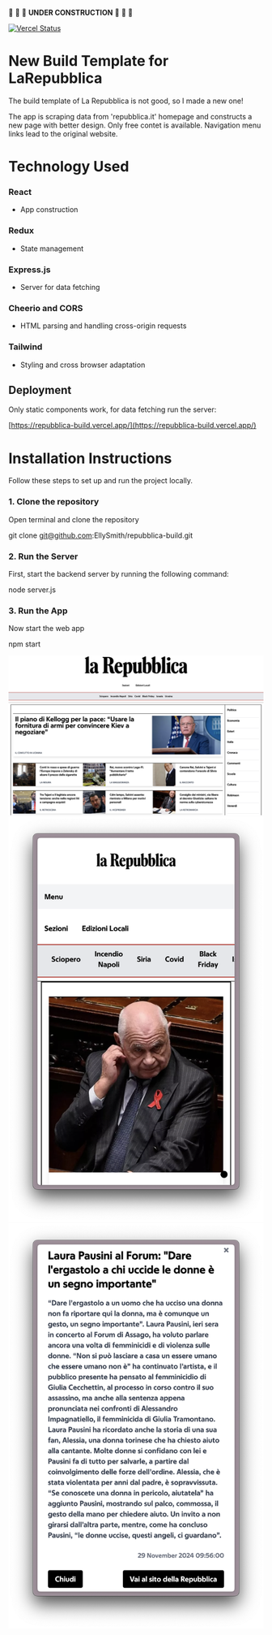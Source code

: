 🚧 🚧 🚧 **UNDER CONSTRUCTION** 🚧 🚧 🚧

[![Vercel Status](https://vercel.com/ellysmiths-projects/repubblica-build/status)](https://vercel.com/vercel.com/ellysmiths-projects/repubblica-build)


# New Build Template for LaRepubblica

The build template of La Repubblica is not good, so I made a new one!

The app is scraping data from 'repubblica.it' homepage and constructs a new page with better design. Only free contet is available. Navigation menu links lead to the original website.

# Technology Used

### React
- App construction

### Redux
- State management

### Express.js
- Server for data fetching

### Cheerio and CORS
- HTML parsing and handling cross-origin requests

### Tailwind
- Styling and cross browser adaptation


## Deployment

Only static components work, for data fetching run the server:

[https://repubblica-build.vercel.app/](https://repubblica-build.vercel.app/)

# Installation Instructions

Follow these steps to set up and run the project locally.

### 1. Clone the repository

Open terminal and clone the repository

git clone git@github.com:EllySmith/repubblica-build.git

### 2. Run the Server

First, start the backend server by running the following command:

node server.js

### 3. Run the App

Now start the web app 

npm start


![The app](public/screenshot.png)
![The mobile app](public/mobile1.png)![The mobile app](public/mobile2.png)
